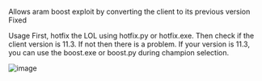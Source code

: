 Allows aram boost exploit by converting the client to its previous version Fixed

Usage
First, hotfix the LOL using hotfix.py or hotfix.exe.
Then check if the client version is 11.3. If not then there is a problem.
If your version is 11.3, you can use the boost.exe or boost.py during champion selection.

![image](https://user-images.githubusercontent.com/78275058/233122905-5a84af71-d9d8-404e-b619-300287200ad0.png)
